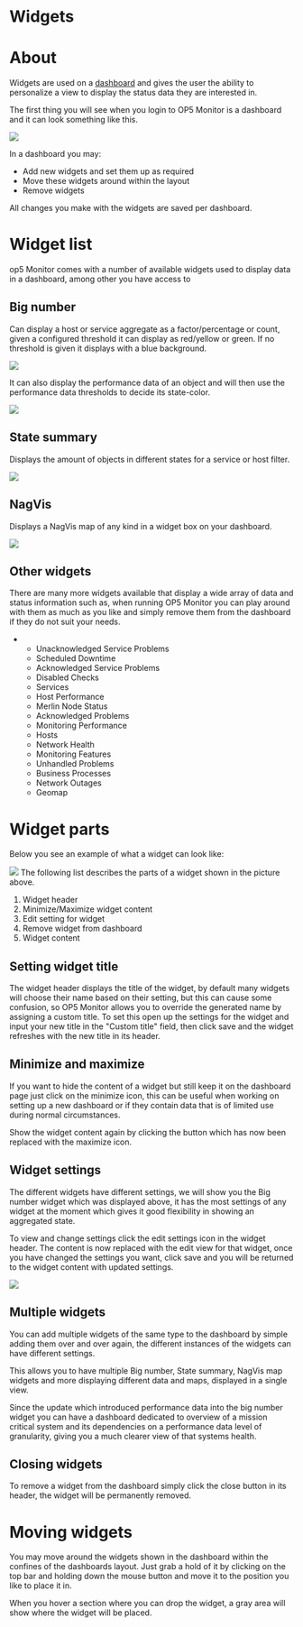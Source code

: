 # Widgets

# About

Widgets are used on a [dashboard](Tactical_overview) and gives the user the ability to personalize a view to display the status data they are interested in.

The first thing you will see when you login to OP5 Monitor is a dashboard and it can look something like this.

![](attachments/16482313/18481251.png)

In a dashboard you may:

-   Add new widgets and set them up as required
-   Move these widgets around within the layout
-   Remove widgets

All changes you make with the widgets are saved per dashboard.

# Widget list

op5 Monitor comes with a number of available widgets used to display data in a dashboard, among other you have access to

## Big number

Can display a host or service aggregate as a factor/percentage or count, given a configured threshold it can display as red/yellow or green. If no threshold is given it displays with a blue background.

![](attachments/16482313/18481252.png)

It can also display the performance data of an object and will then use the performance data thresholds to decide its state-color.

![](attachments/16482313/18481255.png)

## State summary

Displays the amount of objects in different states for a service or host filter.

![](attachments/16482313/18481257.png)

## NagVis

Displays a NagVis map of any kind in a widget box on your dashboard.

![](attachments/16482313/18481254.png)

## Other widgets

There are many more widgets available that display a wide array of data and status information such as, when running OP5 Monitor you can play around with them as much as you like and simply remove them from the dashboard if they do not suit your needs.

-   -   Unacknowledged Service Problems
    -   Scheduled Downtime
    -   Acknowledged Service Problems
    -   Disabled Checks
    -   Services
    -   Host Performance
    -   Merlin Node Status
    -   Acknowledged Problems
    -   Monitoring Performance
    -   Hosts
    -   Network Health
    -   Monitoring Features
    -   Unhandled Problems
    -   Business Processes
    -   Network Outages
    -   Geomap

# Widget parts

Below you see an example of what a widget can look like:

![](attachments/16482313/18481253.png)
 The following list describes the parts of a widget shown in the picture above.

1.  Widget header
2.  Minimize/Maximize widget content
3.  Edit setting for widget
4.  Remove widget from dashboard
5.  Widget content

## Setting widget title

The widget header displays the title of the widget, by default many widgets will choose their name based on their setting, but this can cause some confusion, so OP5 Monitor allows you to override the generated name by assigning a custom title. To set this open up the settings for the widget and input your new title in the "Custom title" field, then click save and the widget refreshes with the new title in its header.

## Minimize and maximize

If you want to hide the content of a widget but still keep it on the dashboard page just click on the minimize icon, this can be useful when working on setting up a new dashboard or if they contain data that is of limited use during normal circumstances.

Show the widget content again by clicking the button which has now been replaced with the maximize icon.

## Widget settings

The different widgets have different settings, we will show you the Big number widget which was displayed above, it has the most settings of any widget at the moment which gives it good flexibility in showing an aggregated state.

To view and change settings click the edit settings icon in the widget header. The content is now replaced with the edit view for that widget, once you have changed the settings you want, click save and you will be returned to the widget content with updated settings.

![](attachments/16482313/18481256.png)

## Multiple widgets

You can add multiple widgets of the same type to the dashboard by simple adding them over and over again, the different instances of the widgets can have different settings.

This allows you to have multiple Big number, State summary, NagVis map widgets and more displaying different data and maps, displayed in a single view.

Since the update which introduced performance data into the big number widget you can have a dashboard dedicated to overview of a mission critical system and its dependencies on a performance data level of granularity, giving you a much clearer view of that systems health.

## Closing widgets

To remove a widget from the dashboard simply click the close button in its header, the widget will be permanently removed.

# Moving widgets

You may move around the widgets shown in the dashboard within the confines of the dashboards layout. Just grab a hold of it by clicking on the top bar and holding down the mouse button and move it to the position you like to place it in.

When you hover a section where you can drop the widget, a gray area will show where the widget will be placed.


